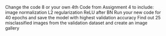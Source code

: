 Change the code 8 or your own 4th Code from Assignment 4 to include:
image normalization
L2 regularization
ReLU after BN
Run your new code for 40 epochs and save the model with highest validation accuracy
Find out 25 misclassified images from the validation dataset and create an image gallery
